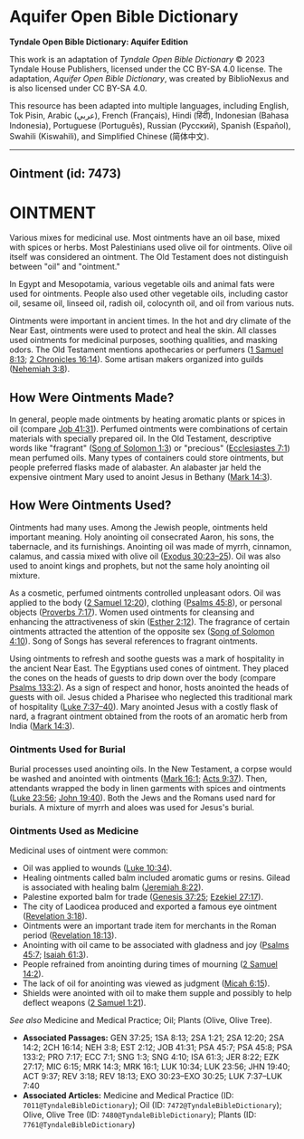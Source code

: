 # Aquifer Open Bible Dictionary

**Tyndale Open Bible Dictionary: Aquifer Edition**

This work is an adaptation of *Tyndale Open Bible Dictionary* © 2023 Tyndale House Publishers, licensed under the CC BY\-SA 4\.0 license. The adaptation, *Aquifer Open Bible Dictionary*, was created by BiblioNexus and is also licensed under CC BY\-SA 4\.0\.

This resource has been adapted into multiple languages, including English, Tok Pisin, Arabic (عربي), French (Français), Hindi (हिंदी), Indonesian (Bahasa Indonesia), Portuguese (Português), Russian (Русский), Spanish (Español), Swahili (Kiswahili), and Simplified Chinese (简体中文).



--------------------------------

## Ointment (id: 7473)

OINTMENT
========

Various mixes for medicinal use. Most ointments have an oil base, mixed with spices or herbs. Most Palestinians used olive oil for ointments. Olive oil itself was considered an ointment. The Old Testament does not distinguish between "oil" and "ointment." 

In Egypt and Mesopotamia, various vegetable oils and animal fats were used for ointments. People also used other vegetable oils, including castor oil, sesame oil, linseed oil, radish oil, colocynth oil, and oil from various nuts.

Ointments were important in ancient times. In the hot and dry climate of the Near East, ointments were used to protect and heal the skin. All classes used ointments for medicinal purposes, soothing qualities, and masking odors. The Old Testament mentions apothecaries or perfumers ([1 Samuel 8:13](https://ref.ly/1Sam8:13); [2 Chronicles 16:14](https://ref.ly/2Chr16:14)). Some artisan makers organized into guilds ([Nehemiah 3:8](https://ref.ly/Neh3:8)).

How Were Ointments Made?
------------------------

In general, people made ointments by heating aromatic plants or spices in oil (compare [Job 41:31](https://ref.ly/Job41:31)). Perfumed ointments were combinations of certain materials with specially prepared oil. In the Old Testament, descriptive words like "fragrant" ([Song of Solomon 1:3](https://ref.ly/Song1:3)) or "precious" ([Ecclesiastes 7:1](https://ref.ly/Eccl7:1)) mean perfumed oils. Many types of containers could store ointments, but people preferred flasks made of alabaster. An alabaster jar held the expensive ointment Mary used to anoint Jesus in Bethany ([Mark 14:3](https://ref.ly/Mark14:3)).

How Were Ointments Used?
------------------------

Ointments had many uses. Among the Jewish people, ointments held important meaning. Holy anointing oil consecrated Aaron, his sons, the tabernacle, and its furnishings. Anointing oil was made of myrrh, cinnamon, calamus, and cassia mixed with olive oil ([Exodus 30:23–25](https://ref.ly/Exod30:23-Exod30:25)). Oil was also used to anoint kings and prophets, but not the same holy anointing oil mixture.

As a cosmetic, perfumed ointments controlled unpleasant odors. Oil was applied to the body ([2 Samuel 12:20](https://ref.ly/2Sam12:20)), clothing ([Psalms 45:8](https://ref.ly/Ps45:8)), or personal objects ([Proverbs 7:17](https://ref.ly/Prov7:17)). Women used ointments for cleansing and enhancing the attractiveness of skin ([Esther 2:12](https://ref.ly/Esth2:12)). The fragrance of certain ointments attracted the attention of the opposite sex ([Song of Solomon 4:10](https://ref.ly/Song4:10)). Song of Songs has several references to fragrant ointments.

Using ointments to refresh and soothe guests was a mark of hospitality in the ancient Near East. The Egyptians used cones of ointment. They placed the cones on the heads of guests to drip down over the body (compare [Psalms 133:2](https://ref.ly/Ps133:2)). As a sign of respect and honor, hosts anointed the heads of guests with oil. Jesus chided a Pharisee who neglected this traditional mark of hospitality ([Luke 7:37–40](https://ref.ly/Luke7:37-Luke7:40)). Mary anointed Jesus with a costly flask of nard, a fragrant ointment obtained from the roots of an aromatic herb from India ([Mark 14:3](https://ref.ly/Mark14:3)).

### Ointments Used for Burial

Burial processes used anointing oils. In the New Testament, a corpse would be washed and anointed with ointments ([Mark 16:1](https://ref.ly/Mark16:1); [Acts 9:37](https://ref.ly/Acts9:37)). Then, attendants wrapped the body in linen garments with spices and ointments ([Luke 23:56](https://ref.ly/Luke23:56); [John 19:40](https://ref.ly/John19:40)). Both the Jews and the Romans used nard for burials. A mixture of myrrh and aloes was used for Jesus's burial.

### Ointments Used as Medicine

Medicinal uses of ointment were common:

* Oil was applied to wounds ([Luke 10:34](https://ref.ly/Luke10:34)).
* Healing ointments called balm included aromatic gums or resins. Gilead is associated with healing balm ([Jeremiah 8:22](https://ref.ly/Jer8:22)).
* Palestine exported balm for trade ([Genesis 37:25](https://ref.ly/Gen37:25); [Ezekiel 27:17](https://ref.ly/Ezek27:17)).
* The city of Laodicea produced and exported a famous eye ointment ([Revelation 3:18](https://ref.ly/Rev3:18)).
* Ointments were an important trade item for merchants in the Roman period ([Revelation 18:13](https://ref.ly/Rev18:13)).
* Anointing with oil came to be associated with gladness and joy ([Psalms 45:7](https://ref.ly/Ps45:7); [Isaiah 61:3](https://ref.ly/Isa61:3)).
* People refrained from anointing during times of mourning ([2 Samuel 14:2](https://ref.ly/2Sam14:2)).
* The lack of oil for anointing was viewed as judgment ([Micah 6:15](https://ref.ly/Mic6:15)).
* Shields were anointed with oil to make them supple and possibly to help deflect weapons ([2 Samuel 1:21](https://ref.ly/2Sam1:21)).

*See also* Medicine and Medical Practice; Oil; Plants (Olive, Olive Tree).

* **Associated Passages:** GEN 37:25; 1SA 8:13; 2SA 1:21; 2SA 12:20; 2SA 14:2; 2CH 16:14; NEH 3:8; EST 2:12; JOB 41:31; PSA 45:7; PSA 45:8; PSA 133:2; PRO 7:17; ECC 7:1; SNG 1:3; SNG 4:10; ISA 61:3; JER 8:22; EZK 27:17; MIC 6:15; MRK 14:3; MRK 16:1; LUK 10:34; LUK 23:56; JHN 19:40; ACT 9:37; REV 3:18; REV 18:13; EXO 30:23–EXO 30:25; LUK 7:37–LUK 7:40
* **Associated Articles:** Medicine and Medical Practice (ID: `7011@TyndaleBibleDictionary`); Oil (ID: `7472@TyndaleBibleDictionary`); Olive, Olive Tree (ID: `7480@TyndaleBibleDictionary`); Plants (ID: `7761@TyndaleBibleDictionary`)

